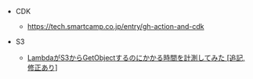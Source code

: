 * CDK
    * https://tech.smartcamp.co.jp/entry/gh-action-and-cdk

* S3
    * [LambdaがS3からGetObjectするのにかかる時間を計測してみた [追記, 修正あり]](https://dev.classmethod.jp/articles/mesure-download-time-of-get-object-from-s3-on-lambda/)
